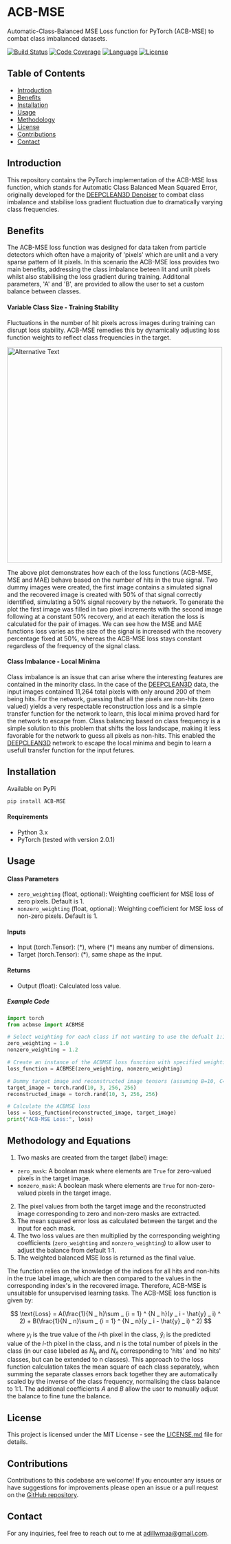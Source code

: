 # ACB-MSE
Automatic-Class-Balanced MSE Loss function for PyTorch (ACB-MSE) to combat class imbalanced datasets. 

[![Build Status](https://img.shields.io/travis/username/repo.svg)](https://travis-ci.org/Adillwma/ACB-MSE)
[![Code Coverage](https://img.shields.io/codecov/c/github/username/repo.svg)](https://codecov.io/gh/Adillwma/ACB-MSE)
[![Language](https://img.shields.io/badge/language-Python-blue.svg)](https://www.python.org/)
[![License](https://img.shields.io/badge/license-MIT-brightgreen.svg)](https://opensource.org/licenses/MIT)

## Table of Contents
- [Introduction](#introduction)
- [Benefits](#benefits)
- [Installation](#installation)
- [Usage](#usage)
- [Methodology](#methodology)
- [License](#license)
- [Contributions](#contributions)
- [Contact](#contact)

## Introduction 
This repository contains the PyTorch implementation of the ACB-MSE loss function, which stands for Automatic Class Balanced Mean Squared Error, originally developed for the [DEEPCLEAN3D Denoiser](https://github.com/Adillwma/DeepClean-Noise-Suppression-for-LHC-B-Torch-Detector) to combat class imbalance and stabilise loss gradient fluctuation due to dramatically varying class frequencies. 

## Benefits
The ACB-MSE loss function was designed for data taken from particle detectors which often have a majority of 'pixels' which are unlit and a very sparse pattern of lit pixels. In this scenario the ACB-MSE loss provides two main benefits, addressing the class imbalance beteen lit and unlit pixels whilst also stabilising the loss gradient during training. Additonal parameters, 'A' and 'B', are provided to allow the user to set a custom balance between classes.


#### Variable Class Size - Training Stability
Fluctuations in the number of hit pixels across images during training can disrupt loss stability. ACB-MSE remedies this by dynamically adjusting loss function weights to reflect class frequencies in the target.

<img src="Images/loss_curve_1.png" alt="Alternative Text" width="500">

The above plot demonstrates how each of the loss functions (ACB-MSE, MSE and MAE) behave based on the number of hits in the true signal. Two dummy images were created, the first image contains a simulated signal and the recovered image is created with 50% of that signal correctly identified, simulating a 50% signal recovery by the network. To generate the plot the first image was filled in two pixel increments with the second image following at a constant 50% recovery, and at each iteration the loss is calculated for the pair of images. We can see how the MSE and MAE functions loss varies as the size of the signal is increased with the recovery percentage fixed at 50%, whereas the ACB-MSE loss stays constant regardless of the frequency of the signal class.

#### Class Imbalance - Local Minima
Class imbalance is an issue that can arise where the interesting features are contained in the minority class. In the case of the [DEEPCLEAN3D](https://github.com/Adillwma/DeepClean-Noise-Suppression-for-LHC-B-Torch-Detector) data, the input images contained 11,264 total pixels with only around 200 of them being hits. For the network, guessing that all the pixels are non-hits (zero valued) yields a very respectable reconstruction loss and is a simple transfer function for the network to learn, this local minima proved hard for the network to escape from. Class balancing based on class frequency is a simple solution to this problem that shifts the loss landscape, making it less favorable for the network to guess all pixels as non-hits. This enabled the [DEEPCLEAN3D](https://github.com/Adillwma/DeepClean-Noise-Suppression-for-LHC-B-Torch-Detector) network to escape the local minima and begin to learn a usefull transfer function for the input fetures.

## Installation
Available on PyPi
```bash
pip install ACB-MSE
```


#### Requirements
- Python 3.x
- PyTorch (tested with version 2.0.1)



## Usage
#### Class Parameters
- `zero_weighting` (float, optional): Weighting coefficient for MSE loss of zero pixels. Default is 1.
- `nonzero_weighting` (float, optional): Weighting coefficient for MSE loss of non-zero pixels. Default is 1.

#### Inputs
   - Input (torch.Tensor): $( * )$, where $( * )$ means any number of dimensions.
   - Target (torch.Tensor): $( * )$, same shape as the input.

#### Returns
- Output (float): Calculated loss value.


##### Example Code
```python
import torch
from acbmse import ACBMSE

# Select weighting for each class if not wanting to use the defualt 1:1 weighting
zero_weighting = 1.0
nonzero_weighting = 1.2

# Create an instance of the ACBMSE loss function with specified weighting coefficients
loss_function = ACBMSE(zero_weighting, nonzero_weighting)

# Dummy target image and reconstructed image tensors (assuming B=10, C=3, H=256, W=256)
target_image = torch.rand(10, 3, 256, 256)
reconstructed_image = torch.rand(10, 3, 256, 256)

# Calculate the ACBMSE loss
loss = loss_function(reconstructed_image, target_image)
print("ACB-MSE Loss:", loss)
```


## Methodology and Equations
1.  Two masks are created from the target (label) image:
   - `zero_mask`: A boolean mask where elements are `True` for zero-valued pixels in the target image.
   - `nonzero_mask`: A boolean mask where elements are `True` for non-zero-valued pixels in the target image.
2. The pixel values from both the target image and the reconstructed image corresponding to zero and non-zero masks are extracted.
3. The mean squared error loss as calculated between the target and the input for each mask.
4. The two loss values are then multiplied by the corresponding weighting coefficients (`zero_weighting` and `nonzero_weighting`) to allow user to adjust the balance from default 1:1.
5. The weighted balanced MSE loss is returned as the final value.

The function relies on the knowledge of the indices for all hits and non-hits in the true label image, which are then compared to the values in the corresponding index's in the recovered image. Therefore, ACB-MSE is unsuitable for unsupervised learning tasks. The ACB-MSE loss function is given by:

$$ \text{Loss} = A(\frac{1}{N _ h}\sum _ {i = 1} ^ {N _ h}(y _ i - \hat{y} _ i) ^ 2) + B(\frac{1}{N _ n}\sum _ {i = 1} ^ {N _ n}(y _ i - \hat{y} _ i) ^ 2) $$

where $y_i$ is the true value of the $i$-th pixel in the class, $\hat{y}_i$ is the predicted value of the $i$-th pixel in the class, and $n$ is the total number of pixels in the class (in our case labeled as $N_h$ and $N_n$ corresponding to 'hits' and 'no hits' classes, but can be extended to n classes). This approach to the loss function calculation takes the mean square of each class separately, when summing the separate classes errors back together they are automatically scaled by the inverse of the class frequency, normalising the class balance to 1:1. The additional coefficients $A$ and $B$ allow the user to manually adjust the balance to fine tune the balance.



## License
This project is licensed under the MIT License - see the [LICENSE.md](LICENSE.md) file for details.

## Contributions
Contributions to this codebase are welcome! If you encounter any issues or have suggestions for improvements please open an issue or a pull request on the [GitHub repository](https://github.com/Adillwma/ACB-MSE).

## Contact
For any inquiries, feel free to reach out to me at adillwmaa@gmail.com.









